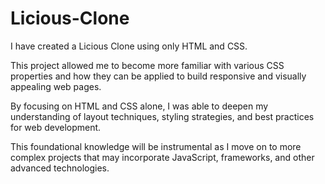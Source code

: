 # Licious-Clone
I have created a Licious Clone using only HTML and CSS. 

This project allowed me to become more familiar with various CSS properties and how they can be applied to build responsive and visually appealing web pages.

By focusing on HTML and CSS alone, I was able to deepen my understanding of layout techniques, styling strategies, and best practices for web development.

This foundational knowledge will be instrumental as I move on to more complex projects that may incorporate JavaScript, frameworks, and other advanced technologies.
